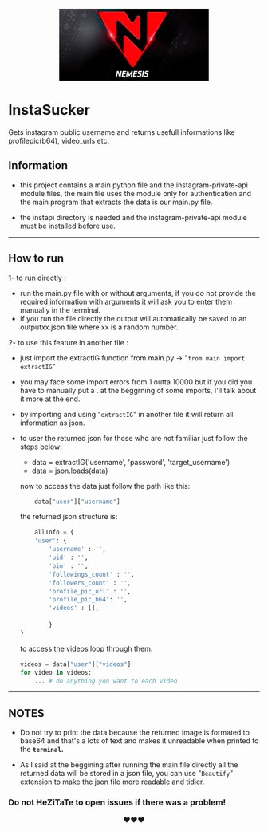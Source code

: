 <p align="center">
  <img src="./NEMESIS_TEAM_LOGO.jpg" alt="NEMESIS TEAM LOGO"/>
</p>

# InstaSucker
 Gets instagram public username and returns usefull informations like profilepic(b64), video_urls etc.

## Information
 - this project contains a main python file and the instagram-private-api module files,
 the main file uses the module only for authentication and the main program that extracts the data is our main.py file.
 * the instapi directory is needed and the instagram-private-api module must be installed before use.
---
## How to run


 1- to run directly :
 * run the main.py file with or without arguments, if you do not provide the required information with arguments it will ask you to enter them manually in the terminal.
 * if you run the file directly the output will automatically be saved to an outputxx.json file where xx is a random number.
    
 2- to use this feature in another file : 
 * just import the extractIG function from main.py -> "`from main import extractIG`" 

  * you may face some import errors from 1 outta 10000 but if you did you have to manually put a . at the
  beggrning of some imports, I'll talk about it more at the end.

  * by importing and using "`extractIG`" in another file it will return all information as json.
  * to user the returned json for those who are not familiar just follow the steps below:
    * data = extractIG('username', 'password', 'target_username')
    * data = json.loads(data)

    now to access the data just follow the path like this:
    ```py
        data["user"]["username"]
    ````

    the returned json structure is:
    ```py
        allInfo = {
        'user': {
            'username' : '',
            'uid' : '',
            'bio' : '',
            'followings_count' : '',
            'followers_count' : '',
            'profile_pic_url' : '',
            'profile_pic_b64': '',
            'videos' : [],

            }
    }
    ```
    to access the videos loop through them:
    ```py
    videos = data["user"]["videos"]
    for video in videos:
        ... # do anything you want to each video
    ```
---
## NOTES
* Do not try to print the data because the returned image is formated to base64 and that's a lots of text and makes it unreadable when printed to the <strong>`terminal`.</strong>

* As I said at the beggining after running the main file directly all the returned data will be stored in a json file, you can use "`Beautify`" extension to make the json file more readable and tidier.

### Do not HeZiTaTe to open issues if there was a problem!
<p align="center">
❤️❤️❤️
</p>